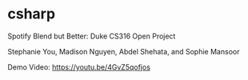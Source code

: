# csharp
Spotify Blend but Better: Duke CS316 Open Project

Stephanie You, Madison Nguyen, Abdel Shehata, and Sophie Mansoor  

Demo Video: https://youtu.be/4GvZ5qofjos
